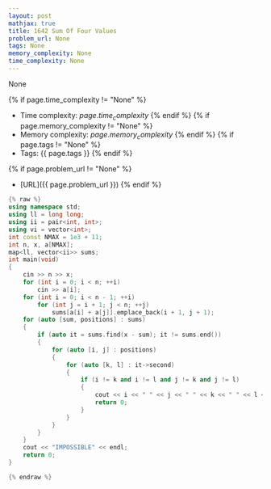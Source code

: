 ```yaml
---
layout: post
mathjax: true
title: 1642 Sum Of Four Values
problem_url: None
tags: None
memory_complexity: None
time_complexity: None
---
```


None


{% if page.time_complexity != "None" %}
- Time complexity: ${{ page.time_complexity }}$
{% endif %}
{% if page.memory_complexity != "None" %}
- Memory complexity: ${{ page.memory_complexity }}$
{% endif %}
{% if page.tags != "None" %}
- Tags: {{ page.tags }}
{% endif %}

{% if page.problem_url != "None" %}
- [URL]({{ page.problem_url }})
{% endif %}

```cpp
{% raw %}
using namespace std;
using ll = long long;
using ii = pair<int, int>;
using vi = vector<int>;
int const NMAX = 1e3 + 11;
int n, x, a[NMAX];
map<ll, vector<ii>> sums;
int main(void)
{
    cin >> n >> x;
    for (int i = 0; i < n; ++i)
        cin >> a[i];
    for (int i = 0; i < n - 1; ++i)
        for (int j = i + 1; j < n; ++j)
            sums[a[i] + a[j]].emplace_back(i + 1, j + 1);
    for (auto [sum, positions] : sums)
    {
        if (auto it = sums.find(x - sum); it != sums.end())
        {
            for (auto [i, j] : positions)
            {
                for (auto [k, l] : it->second)
                {
                    if (i != k and i != l and j != k and j != l)
                    {
                        cout << i << " " << j << " " << k << " " << l << endl;
                        return 0;
                    }
                }
            }
        }
    }
    cout << "IMPOSSIBLE" << endl;
    return 0;
}

{% endraw %}
```